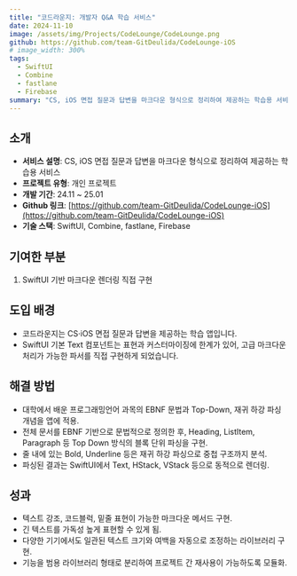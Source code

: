 ```yaml
---
title: "코드라운지: 개발자 Q&A 학습 서비스"
date: 2024-11-10
image: /assets/img/Projects/CodeLounge/CodeLounge.png
github: https://github.com/team-GitDeulida/CodeLounge-iOS
# image_width: 300%
tags:
  - SwiftUI
  - Combine
  - fastlane
  - Firebase
summary: "CS, iOS 면접 질문과 답변을 마크다운 형식으로 정리하여 제공하는 학습용 서비스"
---
```


## 소개

- **서비스 설명**: CS, iOS 면접 질문과 답변을 마크다운 형식으로 정리하여 제공하는 학습용 서비스
- **프로젝트 유형**: 개인 프로젝트
- **개발 기간**: 24.11 ~ 25.01
- **Github 링크**: [https://github.com/team-GitDeulida/CodeLounge-iOS](https://github.com/team-GitDeulida/CodeLounge-iOS)
- **기술 스택**: SwiftUI, Combine, fastlane, Firebase

## 기여한 부분
1. SwiftUI 기반 마크다운 렌더링 직접 구현

## 도입 배경
- 코드라운지는 CS·iOS 면접 질문과 답변을 제공하는 학습 앱입니다.
- SwiftUI 기본 Text 컴포넌트는 표현과 커스터마이징에 한계가 있어, 고급 마크다운 처리가 가능한 파서를 직접 구현하게 되었습니다.

## 해결 방법

- 대학에서 배운 프로그래밍언어 과목의 EBNF 문법과 Top-Down, 재귀 하강 파싱 개념을 앱에 적용.
- 전체 문서를 EBNF 기반으로 문법적으로 정의한 후, Heading, ListItem, Paragraph 등 Top Down 방식의 블록 단위 파싱을 구현.
- 줄 내에 있는 Bold, Underline 등은 재귀 하강 파싱으로 중첩 구조까지 분석.
- 파싱된 결과는 SwiftUI에서 Text, HStack, VStack 등으로 동적으로 렌더링.

## 성과

- 텍스트 강조, 코드블럭, 밑줄 표현이 가능한 마크다운 메서드 구현.
- 긴 텍스트를 가독성 높게 표현할 수 있게 됨.
- 다양한 기기에서도 일관된 텍스트 크기와 여백을 자동으로 조정하는 라이브러리 구현.
- 기능을 범용 라이브러리 형태로 분리하여 프로젝트 간 재사용이 가능하도록 모듈화. 